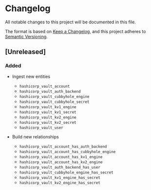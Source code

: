 # Changelog

All notable changes to this project will be documented in this file.

The format is based on [Keep a Changelog](https://keepachangelog.com/en/1.0.0/),
and this project adheres to
[Semantic Versioning](https://semver.org/spec/v2.0.0.html).

## [Unreleased]

### Added

- Ingest new entities

  - `hashicorp_vault_account`
  - `hashicorp_vault_auth_backend`
  - `hashicorp_vault_cubbyhole_engine`
  - `hashicorp_vault_cubbyhole_secret`
  - `hashicorp_vault_kv1_engine`
  - `hashicorp_vault_kv1_secret`
  - `hashicorp_vault_kv2_engine`
  - `hashicorp_vault_kv2_secret`
  - `hashicorp_vault_user`

- Build new relationships
  - `hashicorp_vault_account_has_auth_backend`
  - `hashicorp_vault_account_has_cubbyhole_engine`
  - `hashicorp_vault_account_has_kv1_engine`
  - `hashicorp_vault_account_has_kv2_engine`
  - `hashicorp_vault_auth_backend_has_user`
  - `hashicorp_vault_cubbyhole_engine_has_secret`
  - `hashicorp_vault_kv1_engine_has_secret`
  - `hashicorp_vault_kv2_engine_has_secret`
